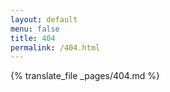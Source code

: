 ```yaml
---
layout: default
menu: false
title: 404
permalink: /404.html
---
```


<style type="text/css" media="screen">
  /* .not-found-page{
    border-bottom: 1px solid #e8e8e8;
  } */

  .page-content .container {
    margin: 10px auto;
     max-width: 600px; 
    text-align: center;
  } 
  h1 {
    margin: 30px 0;
    font-size: 4em;
    line-height: 1;
    letter-spacing: -1px;
  }
</style>

{% translate_file _pages/404.md %}
